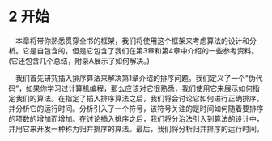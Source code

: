 # 2 开始

&emsp;本章将带你熟悉贯穿全书的框架，我们将使用这个框架来考虑算法的设计和分析。它是自包含的，但是它包含了我们在第3章和第4章中介绍的一些参考资料。(它还包含几个总结，附录A展示了如何解决。)

&emsp;我们首先研究插入排序算法来解决第1章介绍的排序问题。我们定义了一个"伪代码”，如果你学习过计算机编程，那么应该对它很熟悉，我们使用它来展示如何指定我们的算法。在指定了插入排序算法之后，我们将会讨论它如何进行正确排序，并分析它的运行时间。分析引入了一个符号，该符号关注的是时间如何随着要排序的项数的增加而增加。在讨论插入排序之后，我们将分治法引入到算法的设计中，并用它来开发一种称为归并排序的算法。最后，我们将分析归并排序的运行时间。
